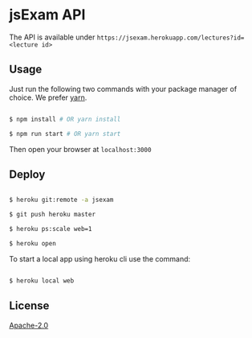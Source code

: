 # jsExam API

The API is available under `https://jsexam.herokuapp.com/lectures?id=<lecture id>`

## Usage

Just run the following two commands with your package manager of choice. We prefer [yarn](https://github.com/yarnpkg/yarn).

```bash

$ npm install # OR yarn install

$ npm run start # OR yarn start

```

Then open your browser at `localhost:3000`

## Deploy

```bash

$ heroku git:remote -a jsexam

$ git push heroku master

$ heroku ps:scale web=1

$ heroku open

```

To start a local app using heroku cli use the command:

```bash

$ heroku local web

```

## License

[Apache-2.0](https://github.com/jsExam/jsExam/blob/master/LICENSE)